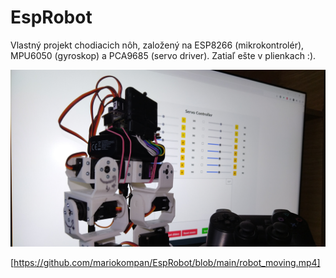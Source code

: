 # EspRobot

Vlastný projekt chodiacich nôh, založený na ESP8266 (mikrokontrolér), MPU6050 (gyroskop) a PCA9685 (servo driver). Zatiaľ ešte v plienkach :).

![github-small](https://github.com/mariokompan/EspRobot/blob/main/legs_foto.png)

[https://github.com/mariokompan/EspRobot/blob/main/robot_moving.mp4]
